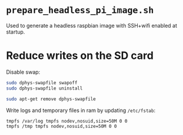 # `prepare_headless_pi_image.sh`

Used to generate a headless raspbian image with SSH+wifi enabled at startup.

# Reduce writes on the SD card

Disable swap:
```bash
sudo dphys-swapfile swapoff
sudo dphys-swapfile uninstall

sudo apt-get remove dphys-swapfile
```

Write logs and temporary files in ram by updating `/etc/fstab`:

```
tmpfs /var/log tmpfs nodev,nosuid,size=50M 0 0
tmpfs /tmp tmpfs nodev,nosuid,size=50M 0 0
```